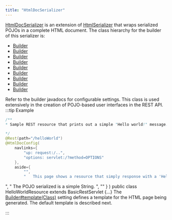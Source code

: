 ```yaml
---
title: "HtmlDocSerializer"
---
```


[HtmlDocSerializer](../apidocs/org/apache/juneau/html/HtmlDocSerializer.html) is an extension of [HtmlSerializer](../apidocs/org/apache/juneau/html/HtmlSerializer.html) that wraps serialized POJOs in a complete HTML document.
The class hierarchy for the builder of this serializer is:
- [Builder](../apidocs/org/apache/juneau/Context/Builder.html)
- [Builder](../apidocs/org/apache/juneau/BeanContextable/Builder.html)
- [Builder](../apidocs/org/apache/juneau/BeanTraverseContext/Builder.html)
- [Builder](../apidocs/org/apache/juneau/serializer/Serializer/Builder.html)
- [Builder](../apidocs/org/apache/juneau/serializer/WriterSerializer/Builder.html)
- [Builder](../apidocs/org/apache/juneau/xml/XmlSerializer/Builder.html)
- [Builder](../apidocs/org/apache/juneau/html/HtmlSerializer/Builder.html)
- [Builder](../apidocs/org/apache/juneau/html/HtmlStrippedDocSerializer/Builder.html)
- [Builder](../apidocs/org/apache/juneau/html/HtmlDocSerializer/Builder.html)

Refer to the builder javadocs for configurable settings.
This class is used extensively in the creation of POJO-based user interfaces in the REST API.
:::tip Example


```java
/**
* Sample REST resource that prints out a simple "Hello world!" message.

*/
@Rest(path="/helloWorld")
@HtmlDocConfig(
    navlinks={
        "up: request:/..",
        "options: servlet:/?method=OPTIONS"
    },
    aside={
        "",
        "	This page shows a resource that simply response with a 'Hello world!' message
```


",
"
The POJO serialized is a simple String.
",
""
\}
)
public class HelloWorldResource extends BasicRestServlet \{...\}
The [Builder#template(Class)](../apidocs/org/apache/juneau/html/HtmlDocSerializer/Builder.html#template(Class)) setting defines
a template for the HTML page being generated.
The default template is described next.

:::
